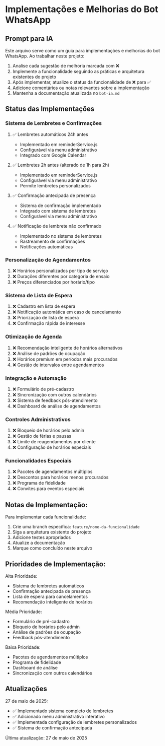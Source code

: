 # Implementações e Melhorias do Bot WhatsApp

## Prompt para IA

Este arquivo serve como um guia para implementações e melhorias do bot WhatsApp. Ao trabalhar neste projeto:

1. Analise cada sugestão de melhoria marcada com ❌
2. Implemente a funcionalidade seguindo as práticas e arquitetura existentes do projeto
3. Após implementar, atualize o status da funcionalidade de ❌ para ✅
4. Adicione comentários ou notas relevantes sobre a implementação
5. Mantenha a documentação atualizada no `bot-ia.md`

## Status das Implementações

### Sistema de Lembretes e Confirmações
1. ✅ Lembretes automáticos 24h antes
   - Implementado em reminderService.js
   - Configurável via menu administrativo
   - Integrado com Google Calendar

2. ✅ Lembretes 2h antes (alterado de 1h para 2h)
   - Implementado em reminderService.js
   - Configurável via menu administrativo
   - Permite lembretes personalizados

3. ✅ Confirmação antecipada de presença
   - Sistema de confirmação implementado
   - Integrado com sistema de lembretes
   - Configurável via menu administrativo

4. ✅ Notificação de lembrete não confirmado
   - Implementado no sistema de lembretes
   - Rastreamento de confirmações
   - Notificações automáticas

### Personalização de Agendamentos
1. ❌ Horários personalizados por tipo de serviço
2. ❌ Durações diferentes por categoria de ensaio
3. ❌ Preços diferenciados por horário/tipo

### Sistema de Lista de Espera
1. ❌ Cadastro em lista de espera
2. ❌ Notificação automática em caso de cancelamento
3. ❌ Priorização de lista de espera
4. ❌ Confirmação rápida de interesse

### Otimização de Agenda
1. ❌ Recomendação inteligente de horários alternativos
2. ❌ Análise de padrões de ocupação
3. ❌ Horários premium em períodos mais procurados
4. ❌ Gestão de intervalos entre agendamentos

### Integração e Automação
1. ❌ Formulário de pré-cadastro
2. ❌ Sincronização com outros calendários
3. ❌ Sistema de feedback pós-atendimento
4. ❌ Dashboard de análise de agendamentos

### Controles Administrativos
1. ❌ Bloqueio de horários pelo admin
2. ❌ Gestão de férias e pausas
3. ❌ Limite de reagendamentos por cliente
4. ❌ Configuração de horários especiais

### Funcionalidades Especiais
1. ❌ Pacotes de agendamentos múltiplos
2. ❌ Descontos para horários menos procurados
3. ❌ Programa de fidelidade
4. ❌ Convites para eventos especiais

## Notas de Implementação:

Para implementar cada funcionalidade:

1. Crie uma branch específica: `feature/nome-da-funcionalidade`
2. Siga a arquitetura existente do projeto
3. Adicione testes apropriados
4. Atualize a documentação
5. Marque como concluído neste arquivo

## Prioridades de Implementação:

Alta Prioridade:
- Sistema de lembretes automáticos
- Confirmação antecipada de presença
- Lista de espera para cancelamentos
- Recomendação inteligente de horários

Média Prioridade:
- Formulário de pré-cadastro
- Bloqueio de horários pelo admin
- Análise de padrões de ocupação
- Feedback pós-atendimento

Baixa Prioridade:
- Pacotes de agendamentos múltiplos
- Programa de fidelidade
- Dashboard de análise
- Sincronização com outros calendários

## Atualizações

27 de maio de 2025:
- ✅ Implementado sistema completo de lembretes
- ✅ Adicionado menu administrativo interativo
- ✅ Implementada configuração de lembretes personalizados
- ✅ Sistema de confirmação antecipada

Última atualização: 27 de maio de 2025
